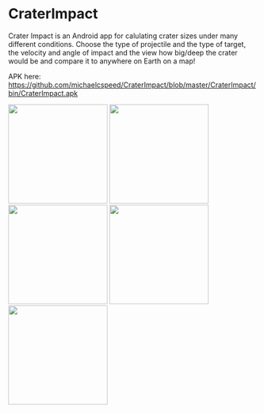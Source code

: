 CraterImpact
============

Crater Impact is an Android app for calulating crater sizes under many different conditions. Choose the type of projectile and the type of target, the velocity and angle of impact and the view how big/deep the crater would be and compare it to anywhere on Earth on a map!


APK here: https://github.com/michaelcspeed/CraterImpact/blob/master/CraterImpact/bin/CraterImpact.apk

<img src="https://imgur.com/QgEiiuc.png" width="200px"/>

<img src="https://imgur.com/h7mdd7t.png" width="200px"/>

<img src="https://imgur.com/5fyGicn.png" width="200px"/>

<img src="https://imgur.com/sHXSFEB.png" width="200px"/>

<img src="https://imgur.com/DjRbH5P.png" width="200px"/>
